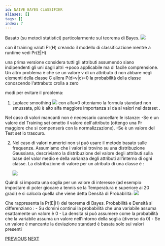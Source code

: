 ```yaml
---
id: NAIVE BAYES CLASSIFIER
aliases: []
tags: []
index: 7
---
```




Basato (su metodi statistici) particolarmente sul teorema di Bayes.
![](datamining/Pasted_image_20231230105024.png)

con il training valuti Pr(H) creando il modello di classificazione mentre a runtime vedi Pr(E|H)

una prima versione considera tutti gli attributi assumendo siano indipendenti gli uni dagli altri ->poco applicabile ma di facile comprensione.
Un altro problema è che se un valore v di un attributo d non abbare negli elementi della classe C allora P(d=v|c)=0 la probabilità della classe conoscendo l'attrabuto crolla a zero

modi per evitare il problema:
1. Laplace smoothing
![](datamining/Pasted_image_20231230105901.png)
con alfa=0 otteniamo la formula standard non smussata, più è alto alfa maggiore importanza si da ai valori nel dataset .

Nel caso di valori mancanti non è necessario cancellare le istanze:
	-Se è un valore del Training set ometto il valore dell'attributo (ottengo una Pr maggiore che si compenserà con la normalizzazione).
	-Se è un valore del Test set lo trascuro.

2. Nel caso di valori numerici non si può usare il metodo basato sulle frequenze.
	Assumiamo che i valori si trovino su una distribuzione Gaussiana, descriviamo la distribuzione del valore degli attributi sulla base del valor medio e della varianza degli attributi all'interno di ogni classe.
	La distribuzione di valore per un atributo di una classe è :

	![](datamining/Pasted_image_20231230111308.png)

Quindi si imposta una soglia per un valore di interesse (ad esempio impostare di poter giocare a tennis se la Temperatura è superiore ai 20 gradi) e si calcola quella che viene detta Densità di Probabilità:
![](datamining/Pasted_image_20231230111910.png)

Che rappresenta la Pr(E|H) del teorema di Bayes.
Probabilità e Densità si differenziano :
	- Su domini continui la probabilità che una variabile assuma esattamente un valore è 0
	- La densità si può assumere come la probabilità che la variabile assuma un valore nell'intorno della soglia (diverso da 0)
	- Se un valore è mancante la deviazione standard è basata solo sui valori presenti

[PREVIOUS](REGRESSION.md) [NEXT](LINEAR_PERCEPTRON.md)
